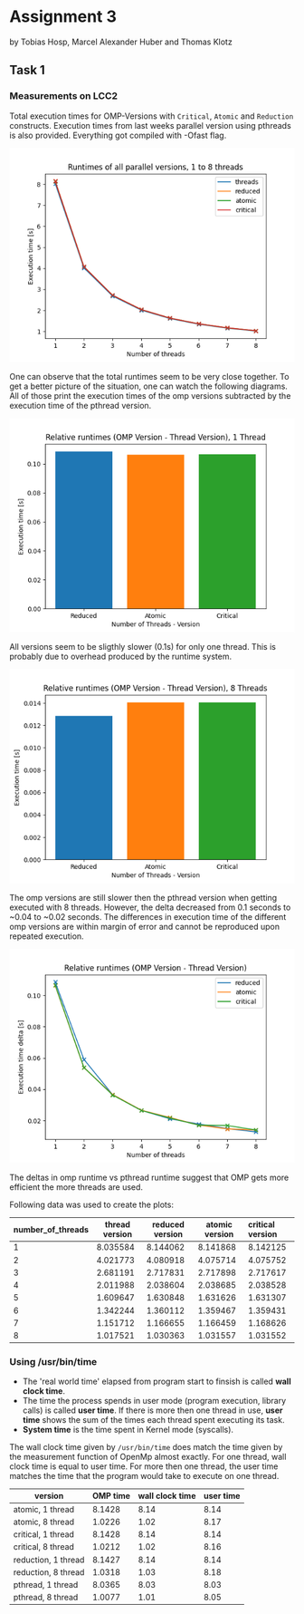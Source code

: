 # Assignment 3

by Tobias Hosp, Marcel Alexander Huber and Thomas Klotz

## Task 1

### Measurements on LCC2

Total execution times for OMP-Versions with ```Critical```, ```Atomic``` and ```Reduction``` constructs. Execution times from last weeks parallel version using pthreads is also provided. Everything got compiled with -Ofast flag. 

![absolute_runtimes](task1/plots/absolute_runtimes.png)

One can observe that the total runtimes seem to be very close together. To get a better picture of the situation, one can watch the following diagrams. All of those print the execution times of the omp versions subtracted by the execution time of the pthread version.

![relative_runtimes_bars_1](task1/plots/relative_runtimes_bars_1.png)

All versions seem to be sligthly slower (0.1s) for only one thread. This is probably due to overhead produced by the runtime system. 

![relative_runtimes_bars_8](task1/plots/relative_runtimes_bars_8.png)

The omp versions are still slower then the pthread version when getting executed with 8 threads. However, the delta decreased from 0.1 seconds to ~0.04 to ~0.02 seconds. The differences in execution time of the different omp versions are within margin of error and cannot be reproduced upon repeated execution. 

![relative_runtimes](task1/plots/relative_runtimes.png)

The deltas in omp runtime vs pthread runtime suggest that OMP gets more efficient the more threads are used.

Following data was used to create the plots:

| number_of_threads | thread version | reduced version | atomic version | critical version |
| ----------------- | -------------- | --------------- | -------------- | :--------------- |
| 1                 | 8.035584       | 8.144062        | 8.141868       | 8.142125         |
| 2                 | 4.021773       | 4.080918        | 4.075714       | 4.075752         |
| 3                 | 2.681191       | 2.717831        | 2.717898       | 2.717617         |
| 4                 | 2.011988       | 2.038604        | 2.038685       | 2.038528         |
| 5                 | 1.609647       | 1.630848        | 1.631626       | 1.631307         |
| 6                 | 1.342244       | 1.360112        | 1.359467       | 1.359431         |
| 7                 | 1.151712       | 1.166655        | 1.166459       | 1.168626         |
| 8                 | 1.017521       | 1.030363        | 1.031557       | 1.031552         |

### Using /usr/bin/time

- The 'real world time' elapsed from program start to finsish is called **wall clock time**.
- The time the process spends in user mode (program execution, library calls) is called **user time**. If there is more then one thread in use, **user time** shows the sum of the times each thread spent executing its task.
- **System time** is the time spent in Kernel mode (syscalls).

The wall clock time given by ```/usr/bin/time``` does match the time given by the measurement function of OpenMp almost exactly.
For one thread, wall clock time  is equal to user time. For more then one thread, the user time matches the time that the program would take to execute on one thread. 



| version             | OMP time | wall clock time | user time |
| ------------------- | -------- | --------------- | --------- |
| atomic, 1 thread    | 8.1428   | 8.14            | 8.14      |
| atomic, 8 thread    | 1.0226   | 1.02            | 8.17      |
| critical, 1 thread  | 8.1428   | 8.14            | 8.14      |
| critical, 8 thread  | 1.0212   | 1.02            | 8.16      |
| reduction, 1 thread | 8.1427   | 8.14            | 8.14      |
| reduction, 8 thread | 1.0318   | 1.03            | 8.18      |
| pthread, 1 thread   | 8.0365   | 8.03            | 8.03      |
| pthread, 8 thread   | 1.0077   | 1.01            | 8.05      |

